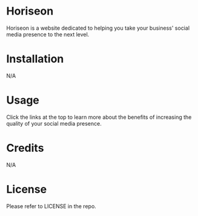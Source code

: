 # Horiseon
Horiseon is a website dedicated to helping you take your business' social media presence to the next level.

# Installation
N/A

# Usage
Click the links at the top to learn more about the benefits of increasing the quality of your social media presence.

# Credits
N/A

# License
Please refer to LICENSE in the repo.
